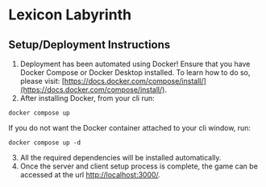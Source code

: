 # Lexicon Labyrinth

## Setup/Deployment Instructions
1. Deployment has been automated using Docker! Ensure that you have Docker Compose or Docker Desktop installed. To learn how to do so, please visit: [https://docs.docker.com/compose/install/](https://docs.docker.com/compose/install/).
2. After installing Docker, from your cli run:
```
docker compose up
```
If you do not want the Docker container attached to your cli window, run:
```
docker compose up -d
```
3. All the required dependencies will be installed automatically.
4. Once the server and client setup process is complete, the game can be accessed at the url [http://localhost:3000/](http://localhost:3000/).